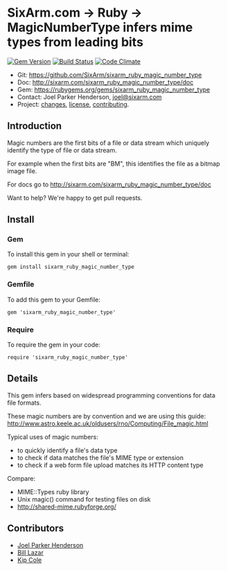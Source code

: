 # SixArm.com → Ruby → <br> MagicNumberType infers mime types from leading bits

<!--header-open-->

[![Gem Version](https://badge.fury.io/rb/sixarm_ruby_magic_number_type.svg)](http://badge.fury.io/rb/sixarm_ruby_magic_number_type)
[![Build Status](https://travis-ci.org/SixArm/sixarm_ruby_magic_number_type.png)](https://travis-ci.org/SixArm/sixarm_ruby_magic_number_type)
[![Code Climate](https://api.codeclimate.com/v1/badges/6430fd86f553be7f328a/maintainability)](https://codeclimate.com/github/SixArm/sixarm_ruby_magic_number_type/maintainability)

* Git: <https://github.com/SixArm/sixarm_ruby_magic_number_type>
* Doc: <http://sixarm.com/sixarm_ruby_magic_number_type/doc>
* Gem: <https://rubygems.org/gems/sixarm_ruby_magic_number_type>
* Contact: Joel Parker Henderson, <joel@sixarm.com>
* Project: [changes](CHANGES.md), [license](LICENSE.md), [contributing](CONTRIBUTING.md).

<!--header-shut-->


## Introduction

Magic numbers are the first bits of a file or data stream
which uniquely identify the type of file or data stream.

For example when the first bits are "BM",
this identifies the file as a bitmap image file.

For docs go to <http://sixarm.com/sixarm_ruby_magic_number_type/doc>

Want to help? We're happy to get pull requests.


<!--install-open-->

## Install

### Gem

To install this gem in your shell or terminal:

    gem install sixarm_ruby_magic_number_type

### Gemfile

To add this gem to your Gemfile:

    gem 'sixarm_ruby_magic_number_type'

### Require

To require the gem in your code:

    require 'sixarm_ruby_magic_number_type'

<!--install-shut-->


## Details

This gem infers based on widespread programming conventions for data file formats.

These magic numbers are by convention and we are using this guide:
http://www.astro.keele.ac.uk/oldusers/rno/Computing/File_magic.html

Typical uses of magic numbers:

  * to quickly identify a file's data type
  * to check if data matches the file's MIME type or extension
  * to check if a web form file upload matches its HTTP content type

Compare:

  * MIME::Types ruby library
  * Unix magic() command for testing files on disk
  * http://shared-mime.rubyforge.org/


## Contributors

* [Joel Parker Henderson](https://github.com/joelparkerhenderson)
* [Bill Lazar](https://github.com/billlazar)
* [Kip Cole](https://github.com/kipcole9)
